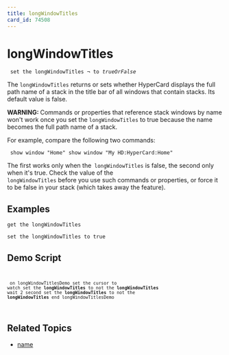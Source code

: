 ```yaml
---
title: longWindowTitles
card_id: 74508
---
```


# longWindowTitles

<code><pre>
set the longWindowTitles ¬
   to <i>trueOrFalse
</pre></code>

</i>

The <code>longWindowTitles</code> returns or sets whether HyperCard displays the full path name of a stack in the title bar of all windows that contain stacks. Its default value is false.

<b>WARNING: </b>Commands or properties that reference stack windows by name won't work once you set the <code>longWindowTitles</code> to true because the name becomes the full path name of a stack. 

For example, compare the following two commands:

<code><pre>
show window "Home"
show window "My HD:HyperCard:Home"
</pre></code>

The first works only when the<code> longWindowTitles</code> is false, the second only when it's true. Check the value of the<code> longWindowTitles</code> before you use such commands or properties, or force it to be false in your stack (which takes away the feature). 


## Examples

```
get the longWindowTitles

set the longWindowTitles to true
```

## Demo Script

<code><pre>
<code><pre>
on longWindowTitlesDemo
 set the cursor to watch
 set the <b>longWindowTitles</b> to not the <b>longWindowTitles</b>
 wait 2 second
 set the <b>longWindowTitles</b> to not the <b>longWindowTitles</b>
end longWindowTitlesDemo
</pre></code>
</pre></code>

## Related Topics

* [name](/HyperTalkReference/properties/name)
